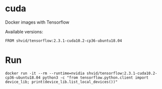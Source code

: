 # cuda

Docker images with Tensorflow

Available versions:
```
FROM shvid/tensorflow:2.3.1-cuda10.2-cp36-ubuntu18.04
```

# Run

```
docker run -it --rm --runtime=nvidia shvid/tensorflow:2.3.1-cuda10.2-cp36-ubuntu18.04 python3 -c "from tensorflow.python.client import device_lib; print(device_lib.list_local_devices())"
```
